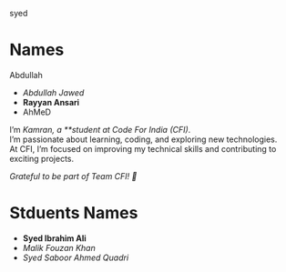 syed
# Names
 Abdullah
- *Abdullah Jawed*
- **Rayyan Ansari**
- AhMeD 

I’m *Kamran, a **student at Code For India (CFI)*.  
I’m passionate about learning, coding, and exploring new technologies.  
At CFI, I’m focused on improving my technical skills and contributing to exciting projects.  

*Grateful to be part of Team CFI! 🚀*
# Stduents Names
- **Syed Ibrahim Ali**
- *Malik Fouzan Khan*
- *Syed Saboor Ahmed Quadri*
